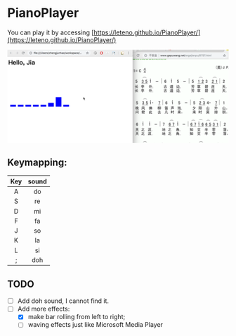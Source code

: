 
# PianoPlayer

You can play it by accessing [https://leteno.github.io/PianoPlayer/](https://leteno.github.io/PianoPlayer/)

![示例](example.png)

## Keymapping:

|Key|sound|
| :---: | :---: |
|A|do|
|S|re|
|D|mi|
|F|fa|
|J|so|
|K|la|
|L|si|
|;|doh|


## TODO
- [ ] Add doh sound, I cannot find it.
- [ ] Add more effects:
	- [x] make bar rolling from left to right;
	- [ ] waving effects just like Microsoft Media Player
